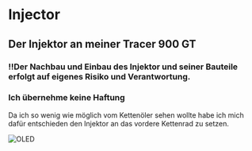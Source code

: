 # Injector

## Der Injektor an meiner Tracer 900 GT

### !!Der Nachbau und Einbau des Injektor und seiner Bauteile erfolgt auf eigenes Risiko und Verantwortung.

### Ich übernehme keine Haftung

Da ich so wenig wie möglich vom Kettenöler sehen wollte habe ich mich dafür entschieden den Injektor an das vordere Kettenrad zu setzen.

![OLED](PNG/Bild_1.png)

